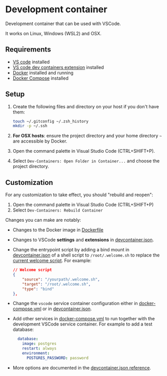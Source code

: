 # Development container

Development container that can be used with VSCode.

It works on Linux, Windows (WSL2) and OSX.

## Requirements

- [VS code](https://code.visualstudio.com/download) installed
- [VS code dev containers extension](https://marketplace.visualstudio.com/items?itemName=ms-vscode-remote.remote-containers) installed
- [Docker](https://www.docker.com/products/docker-desktop) installed and running
- [Docker Compose](https://docs.docker.com/compose/install/) installed

## Setup

1. Create the following files and directory on your host if you don't have them:

    ```sh
    touch ~/.gitconfig ~/.zsh_history
    mkdir -p ~/.ssh
    ```

1. **For OSX hosts**: ensure the project directory and your home directory `~` are accessible by Docker.
1. Open the command palette in Visual Studio Code (CTRL+SHIFT+P).
1. Select `Dev-Containers: Open Folder in Container...` and choose the project directory.

## Customization

For any customization to take effect, you should "rebuild and reopen":

1. Open the command palette in Visual Studio Code (CTRL+SHIFT+P)
2. Select `Dev-Containers: Rebuild Container`

Changes you can make are notably:

- Changes to the Docker image in [Dockerfile](Dockerfile)
- Changes to VSCode **settings** and **extensions** in [devcontainer.json](devcontainer.json).
- Change the entrypoint script by adding a bind mount in [devcontainer.json](devcontainer.json) of a shell script to `/root/.welcome.sh` to replace the [current welcome script](https://github.com/qdm12/godevcontainer/blob/master/shell/.welcome.sh). For example:

    ```json
    // Welcome script
    {
        "source": "/yourpath/.welcome.sh",
        "target": "/root/.welcome.sh",
        "type": "bind"
    },
    ```

- Change the `vscode` service container configuration either in [docker-compose.yml](docker-compose.yml) or in [devcontainer.json](devcontainer.json).
- Add other services in [docker-compose.yml](docker-compose.yml) to run together with the development VSCode service container. For example to add a test database:

    ```yml
      database:
        image: postgres
        restart: always
        environment:
          POSTGRES_PASSWORD: password
    ```

- More options are documented in the [devcontainer.json reference](https://containers.dev/implementors/json_reference/).
